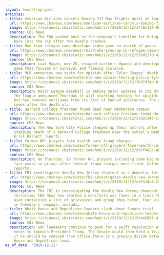```yaml
---
layout: bootstrap-post
articles:
- title: American Airlines cancels Boeing 737 Max flights until at least April
  url: https://www.cbsnews.com/news/american-airlines-cancels-boeing-737-max-flights-until-at-least-april/
  image: https://cbsnews1.cbsistatic.com/hub/i/r/2019/12/12/3448c439-98bf-4646-aa91-cf8e7a39b213/thumbnail/1200x630/09f56f3aea1d3ba277cc5b837cc8ef9c/gettyimages-1135596444.jpg
  source: CBS News
  description: The FAA pushed back on the company's timeline for bringing the aircraft
    back into the sky after two deadly crashes.
- title: Man from refugee camp develops video game in search of peace
  url: https://www.cbsnews.com/news/child-who-grew-up-in-refugee-camp-used-technology-to-create-unique-video-game/
  image: https://cbsnews3.cbsistatic.com/hub/i/r/2019/12/12/529d217d-426a-4f65-9f26-5991bf0e098c/thumbnail/1200x630/9c60c222eebd40219326fdf5461747e9/lual-mayen.png
  source: CBS News
  description: Lual Mayen, now 25, escaped northern Uganda and developed Salaam, a
    game that focuses on survival and fleeing violence.
- title: MLB announces new tests for opioids after Tyler Skaggs' death
  url: https://www.cbsnews.com/video/mlb-new-opioid-testing-policy-tyler-skaggs-death/
  image: https://cbsnews2.cbsistatic.com/hub/i/r/2019/12/12/f6d7d74d-8fe4-466b-ae73-72d8e7a6624e/thumbnail/1200x630/7c5b827fae40ca33b6493a52e8d85086/cbsn-fusion-mlb-new-opioid-testing-policy-tyler-skaggs-death-thumbnail-425230-640x360.jpg
  source: CBS News
  description: Major League Baseball is making major updates to its drug testing policies.
    The league announced Thursday it will starting testing for opioids and cocaine,
    but has removed marijuana from its list of banned substances. The announcement
    comes after the death of…
- title: Barnard College freshman found dead near Manhattan campus
  url: https://www.cbsnews.com/video/barnard-college-freshman-found-dead-near-manhattan-campus/
  image: https://cbsnews1.cbsistatic.com/hub/i/r/2019/12/12/33d2c343-c3d1-4b7d-a068-f666fb324163/thumbnail/1200x630/13170bc0b3eee93634df32857ea0667f/1212-en-barnardstudent-barnett-1993335-640x360.jpg
  source: CBS News
  description: The New York City Police stepped up their patrols after the brutal
    stabbing death of a Barnard College freshman near the school’s Manhattan campus.
    Errol Barnett reports.
- title: Former NFL players face health care fraud charges
  url: https://www.cbsnews.com/video/former-nfl-players-face-health-care-fraud-charges/
  image: https://cbsnews1.cbsistatic.com/hub/i/r/2019/12/12/d07f482c-abb9-4588-98dd-c19ee8dcb0d6/thumbnail/1200x630/7e2423bfb6d4e405d55cd25d7199be37/1212-en-nflfraud-herridge-1993329-640x360.jpg
  source: CBS News
  description: On Thursday, 10 former NFL players including some big name stars could
    face years in prison after federal fraud charges were filed. Catherine Herridge
    reports.
- title: FBI investigates deadly New Jersey shootout as a domestic terrorism
  url: https://www.cbsnews.com/video/fbi-investigates-deadly-new-jersey-shootout-as-a-domestic-terrorism/
  image: https://cbsnews3.cbsistatic.com/hub/i/r/2019/12/12/edf31dc0-23ee-4c20-87f8-be56821d3412/thumbnail/1200x630/4be51c6fa336eff85bf02f71f73df02c/1212-en-jerseycityshooting-dahler-1993317-640x360.jpg
  source: CBS News
  description: The FBI is investigating the deadly New Jersey shootout as domestic
    terrorism. CBS News has learned a manifesto was found in a truck the suspects
    used containing a list of grievances and group they hated. Four victims were killed
    in Tuesday's rampage, includi…
- title: White House and Republican leaders clash about Senate trial
  url: https://www.cbsnews.com/video/white-house-and-republican-leaders-clash-about-senate-trial/
  image: https://cbsnews1.cbsistatic.com/hub/i/r/2019/12/12/95a42831-474c-458c-9a3c-31748f497b77/thumbnail/1200x630/09e4338aba1696181b5d20debe1f1515/1212-en-trumplatest-preid-1993307-640x360.jpg
  source: CBS News
  description: GOP lawmakers continue to push for a swift resolution as the full House
    votes to impeach President Trump. The Senate would then hold a trial to determine
    if he should be removed from office.There is a growing divide between the White
    House and Republican lead…
as_of_date: '2019-12-12'
---
```


